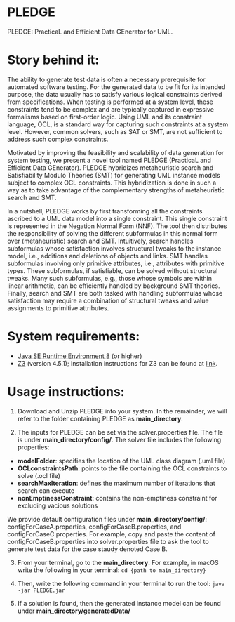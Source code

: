 # PLEDGE
PLEDGE: PracticaL and Efficient Data GEnerator for UML. 

# Story behind it: 

The ability to generate test data is often a necessary prerequisite for automated software testing. For the generated data to be fit for its intended purpose, the data usually has to satisfy various logical constraints derived from specifications. When testing is performed at a system level, these constraints tend to be complex and are typically captured in expressive formalisms based on first-order logic. Using UML and its constraint language, OCL, is a standard way for capturing such constraints at a system level. However, common solvers, such as SAT or SMT, are not sufficient to address such complex constraints.

Motivated by improving the feasibility and scalability of data generation for system testing, we present a novel tool named PLEDGE (PracticaL and Efficient  Data GEnerator). PLEDGE hybridizes metaheuristic search and Satisfiability Modulo Theories (SMT) for generating UML instance models subject to complex OCL constraints.  This hybridization is done in such a way as to take advantage of the complementary strengths of metaheuristic search and SMT.

In a nutshell, PLEDGE works by first transforming all the constraints ascribed to a UML data model into a single constraint. This single constraint is represented in the Negation Normal Form (NNF). The tool then distributes the responsibility of solving the different subformulas in this normal form over (metaheuristic) search and SMT. Intuitively, search handles subformulas whose satisfaction involves structural tweaks to the instance model, i.e., additions and deletions of objects and links. SMT handles subformulas involving only primitive attributes, i.e., attributes with primitive types. These subformulas, if satisfiable, can be solved without structural tweaks. Many such subformulas, e.g., those whose symbols are within linear arithmetic, can be efficiently handled by background SMT theories. Finally, search and SMT are both tasked with handling subformulas whose satisfaction may require a combination of structural tweaks and value assignments to primitive attributes.

# System requirements:
- [Java SE Runtime Environment 8](https://www.oracle.com/technetwork/java/javase/downloads/jre8-downloads-2133155.html) (or higher)
- [Z3](https://drive.google.com/file/d/1igvUmfkWWQ811Fs_RInuyz34SJj2ELQ0/view)  (version 4.5.1); Installation instructions for Z3 can be found at [link](https://github.com/Z3Prover/z3).

# Usage instructions:

1.	Download and Unzip PLEDGE into your system. In the remainder, we will refer to the folder containing PLEDGE as **main_directory**. 

2.	The inputs for PLEDGE can be set via the solver.properties file. The file is under **main_directory/config/**. The solver file includes the following properties: 
    
- **modelFolder**: specifies the location of the UML class diagram (.uml file)
- **OCLconstraintsPath**: points to the file containing the OCL constraints to solve (.ocl file)
- **searchMaxIteration**: defines the maximum number of iterations that search can execute 
- **nonEmptinessConstraint**: contains the non-emptiness constraint for excluding vacious solutions



We provide default configuration files under **main_directory/config/**: configForCaseA.properties, configForCaseB.properties, and configForCaseC.properties. For example, copy and paste the content of configForCaseB.properties into solver.properties file to ask the tool to generate test data for the case staudy denoted Case B.

3.	From your terminal, go to the **main_directory**. For example, in macOS write the following in your terminal: `cd {path to main_directory}`

4.	Then, write the following command in your terminal to run the tool:  `java -jar PLEDGE.jar`

5.	If a solution is found, then the generated instance model can be found under **main_directory/generatedData/**

